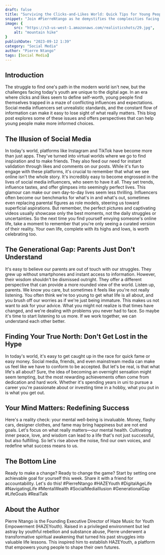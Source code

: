 ```yaml
---
draft: false
title: "Surviving the Clicks-and-Likes World: Quick Tips for Young People"
snippet: "Join #PierreNtango as he demystifies the complexities facing today's youth in the digital age. From the influence of social media to the importance of mental well-being, this post offers a fresh perspective for young readers. #HAZEYouth #DigitalAgeLife #MentalWealth "
image: {
    src: "https://s3-us-west-1.amazonaws.com/realisticshots/29.jpg",
    alt: "mountain hike"
}
publishDate: "2023-09-12 1:39"
category: "Social Media"
author: "Pierre Ntango"
tags: [Social Media]
---
```

## Introduction
The struggle to find one's path in the modern world isn't new, but the challenges facing today's youth are unique to the digital age. In an era where clicks and likes seem to define self-worth, young people find themselves trapped in a maze of conflicting influences and expectations. Social media influencers set unrealistic standards, and the constant flow of information can make it easy to lose sight of what really matters. This blog post explores some of these issues and offers perspectives that can help young people make more informed choices.

## The Illusion of Social Media
In today's world, platforms like Instagram and TikTok have become more than just apps. They've turned into virtual worlds where we go to find inspiration and to make friends. They also feed our need for instant validation through likes and comments on our posts. While it's fun to engage with these platforms, it's crucial to remember that what we see online isn't the whole story.
It's incredibly easy to become engrossed in the lives of social media influencers, who seem to have it all. They set trends, influence tastes, and offer glimpses into seemingly perfect lives. This glamour can make our own day-to-day lives seem less thrilling. Influencers often become our benchmarks for what's in and what's out, sometimes even replacing parental figures as role models, steering us toward superficial aspirations.
But remember, the perfect pictures and captivating videos usually showcase only the best moments, not the daily struggles or uncertainties. So the next time you find yourself envying someone's online life, take a moment to remember that you're only seeing a curated version of their reality. Your own life, complete with its highs and lows, is worth celebrating too.

## The Generational Gap: Parents Just Don't Understand
It's easy to believe our parents are out of touch with our struggles. They grew up without smartphones and instant access to information. However, their wisdom shouldn't be dismissed outright. They offer a different perspective that can provide a more rounded view of the world.
Listen up, parents. We know you care, but sometimes it feels like you're not really listening. You often think we're too young to get what life is all about, and you brush off our worries as if we're just being immature. This makes us not want to ask for your advice. What you might not realize is that times have changed, and we're dealing with problems you never had to face. So maybe it's time to start listening to us more. If we work together, we can understand each other better.

## Finding Your True North: Don't Get Lost in the Hype
In today's world, it's easy to get caught up in the race for quick fame or easy money. Social media, friends, and even mainstream media can make us feel like we have to conform to be accepted. But let's be real, is that what life's all about? Sure, the idea of becoming an overnight sensation might seem tempting, but the most rewarding achievements often come from dedication and hard work. Whether it's spending years in uni to pursue a career you're passionate about or investing time in a hobby, what you put in is what you get out.

## Your Mind Matters: Redefining Success
Here's a reality check: your mental well-being is invaluable. Money, flashy cars, designer clothes, and fame may bring happiness but are not end goals. Let's focus on what really matters—our mental health.
Cultivating inner peace, love, and wisdom can lead to a life that's not just successful, but also fulfilling. So let's rise above the noise, find our own voices, and redefine what success means to us.

## The Bottom Line
Ready to make a change? Ready to change the game? Start by setting one achievable goal for yourself this week. Share it with a friend for accountability. Let's do this!
#PierreNtango #HAZEYouth #DigitalAgeLife #NavigatingLife #MentalWealth #SocialMediaIllusion #GenerationalGap #LifeGoals #RealTalk

## About the Author
Pierre Ntango is the Founding Executive Director of Haze Music for Youth Empowerment (HAZEYouth). Raised in a privileged environment but led astray by youthful rebellion and substance abuse, Pierre underwent a transformative spiritual awakening that turned his past struggles into valuable life lessons. This inspired him to establish HAZEYouth, a platform that empowers young people to shape their own futures.
